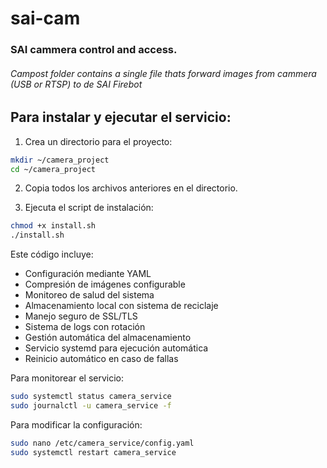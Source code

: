 # sai-cam
### SAI cammera control and access.

###### Campost folder contains a single file thats forward images from cammera (USB or RTSP) to de SAI Firebot

## Para instalar y ejecutar el servicio:

1. Crea un directorio para el proyecto:
```bash
mkdir ~/camera_project
cd ~/camera_project
```

2. Copia todos los archivos anteriores en el directorio.

3. Ejecuta el script de instalación:
```bash
chmod +x install.sh
./install.sh
```

Este código incluye:

- Configuración mediante YAML
- Compresión de imágenes configurable
- Monitoreo de salud del sistema
- Almacenamiento local con sistema de reciclaje
- Manejo seguro de SSL/TLS
- Sistema de logs con rotación
- Gestión automática del almacenamiento
- Servicio systemd para ejecución automática
- Reinicio automático en caso de fallas

Para monitorear el servicio:
```bash
sudo systemctl status camera_service
sudo journalctl -u camera_service -f
```

Para modificar la configuración:
```bash
sudo nano /etc/camera_service/config.yaml
sudo systemctl restart camera_service
``` 
